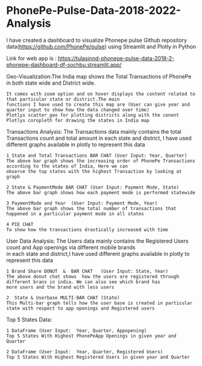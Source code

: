 # PhonePe-Pulse-Data-2018-2022-Analysis
I have created a dashboard to visualize Phonepe pulse Github repository data(https://github.com/PhonePe/pulse) using Streamlit and Plotly in Python 

Link for web app is : https://tulasinnd-phonepe-pulse-data-2018-2-phonepe-dashboard-df-sochbu.streamlit.app/

Geo-Visualization:The India map shows the Total Transactions of PhonePe in both state wide and District wide. 

    It comes with zoom option and on hover displays the content related to that particular state or district.The main 
    functions I have used to create this map are (User can give year and quarter input to show how the data changed over time)
    Plotlys scatter_geo for plotting districts along with the conent    
    Plotlys coropleth for drawing the states in India map    
    
Transactions Analysis: The Transactions data mainly contains the total Transactions count and total amount  in each state and 
district, I have used different graphs available in plotly to represent this data

    1 State and Total Transactions BAR CHAT (User Input: Year, Quarter)
    The above bar graph shows the increasing order of PhonePe Transactions according to the states of India, Here we can 
    observe the top states with the highest Transaction by looking at graph
    
    2 State & PaymentMode BAR CHAT (User Input: Payment Mode, State)
    The above bar graph shows how each payment mode is performed statewide
    
    3 PaymentMode and Year  (User Input: Payment Mode, Year)    
    The above bar graph shows the total number of transactions that happened in a particular payment mode in all states
    
    4 PIE CHAT
    To show how the transactions drastically increased with time

User Data Analysis: The Users data mainly contains the Registered Users count and App openings via different mobile brands  
in each state and  district,I have used different graphs available in plotly to represent this data

    1 Brand Share DONUT  &  BAR CHAT   (User Input: State, Year)
    The above donut chat shows  how the users are registered through different brans in india. We can also see which brand has 
    more users and the brand with less users

    2  State & Userbase MULTI-BAR CHAT (State)
    This Multi-bar graph tells how the user base is created in particular state with respect to app openings and Registered users

Top 5 States Data:

    1 DataFrame (User Input:  Year, Quarter, Appopening)
    Top 5 States With Highest PhonePeApp Openings in given year and Quarter
    
    2 DataFrame (User Input:  Year, Quarter, Registered Users)
    Top 5 States With Highest Registered Users in given year and Quarter

